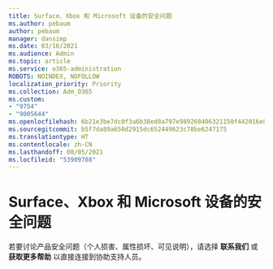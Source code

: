 ```yaml
---
title: Surface、Xbox 和 Microsoft 设备的安全问题
ms.author: pebaum
author: pebaum
manager: dansimp
ms.date: 03/16/2021
ms.audience: Admin
ms.topic: article
ms.service: o365-administration
ROBOTS: NOINDEX, NOFOLLOW
localization_priority: Priority
ms.collection: Adm_O365
ms.custom:
- "9754"
- "9005644"
ms.openlocfilehash: 6b21e3be7dc0f3a6b38ed8a797e989260406321150f442016e885f6728ea63b7
ms.sourcegitcommit: b5f7da89a650d2915dc652449623c78be6247175
ms.translationtype: HT
ms.contentlocale: zh-CN
ms.lasthandoff: 08/05/2021
ms.locfileid: "53909708"
---
```

# <a name="surface-xbox-and-microsoft-devices-safety-concerns"></a>Surface、Xbox 和 Microsoft 设备的安全问题

若要讨论产品安全问题（个人损害、属性损坏、可见说明），请选择 **联系我们** 或 **获取更多帮助** 以直接连接到协助支持人员。